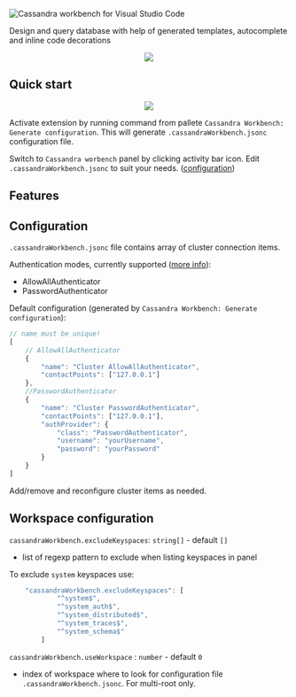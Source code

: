 
<p align="left">
<img src="https://raw.githubusercontent.com/kdcro101/vscode-cassandra/master/media/title.png" title="Cassandra workbench for Visual Studio Code" alt="Cassandra workbench for Visual Studio Code">
</p>
<p>
Design and query database with help of generated templates, autocomplete and inline code decorations
</p>
<p align="center">
   <img src="https://raw.githubusercontent.com/kdcro101/vscode-cassandra/master/media/res/cover.png" />
</p>

## Quick start


<p align="center">
   <img src="https://raw.githubusercontent.com/kdcro101/vscode-cassandra/master/media/res/panel-and-settings.png?image1" />
</p>

Activate extension by running command from pallete `Cassandra Workbench: Generate configuration`. This will generate `.cassandraWorkbench.jsonc` configuration file.

Switch to `Cassandra worbench` panel by clicking activity bar icon.
Edit `.cassandraWorkbench.jsonc` to suit your needs. ([configuration](#configuration))

## Features

##  <a name="configuration"></a><a name="user-content-configuration"></a> Configuration
`.cassandraWorkbench.jsonc` file contains array of cluster connection items. 

Authentication modes, currently supported ([more info](https://docs.datastax.com/en/cassandra/3.0/cassandra/configuration/secureConfigNativeAuth.html)):
- AllowAllAuthenticator
- PasswordAuthenticator


Default configuration (generated by `Cassandra Workbench: Generate configuration`):
```ts
// name must be unique!
[
    // AllowAllAuthenticator
    {
        "name": "Cluster AllowAllAuthenticator",
        "contactPoints": ["127.0.0.1"]
    },
    //PasswordAuthenticator
    {
        "name": "Cluster PasswordAuthenticator",
        "contactPoints": ["127.0.0.1"],
        "authProvider": {
            "class": "PasswordAuthenticator",
            "username": "yourUsername",
            "password": "yourPassword"
        }
    }
]

```

Add/remove and reconfigure cluster items as needed. 



## Workspace configuration
`cassandraWorkbench.excludeKeyspaces`: `string[]` - default `[]`
- list of regexp pattern to exclude when listing keyspaces in panel

To exclude `system` keyspaces use:
```ts
    "cassandraWorkbench.excludeKeyspaces": [
            "^system$",
            "^system_auth$",
            "^system_distributed$",
            "^system_traces$",
            "^system_schema$"
        ]
```

`cassandraWorkbench.useWorkspace` : `number` - default `0`
- index of workspace where to look for configuration file `.cassandraWorkbench.jsonc`. For multi-root only.

